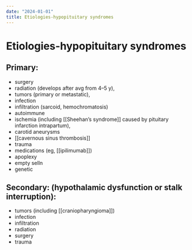 ```yaml
---
date: "2024-01-01"
title: Etiologies-hypopituitary syndromes
---
```


# Etiologies-hypopituitary syndromes

## Primary: 
* surgery
* radiation (develops after avg from 4–5 y), 
* tumors (primary or metastatic), 
* infection
* infiltration (sarcoid, hemochromatosis)
* autoimmune
* ischemia (including [[Sheehan’s syndrome]] caused by pituitary infarction intrapartum), 
* carotid aneurysms
* [[cavernous sinus thrombosis]]
* trauma
* medications (eg, [[ipilimumab]])
* apoplexy
* empty selln
* genetic
 
## Secondary: (hypothalamic dysfunction or stalk interruption): 
* tumors (including [[craniopharyngioma]])
* infection
* infiltration
* radiation
* surgery
* trauma
